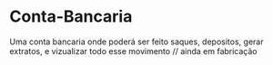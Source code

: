 # Conta-Bancaria
Uma conta  bancaria onde poderá ser feito saques, depositos, gerar extratos, e vizualizar todo esse movimento
// ainda em fabricação
